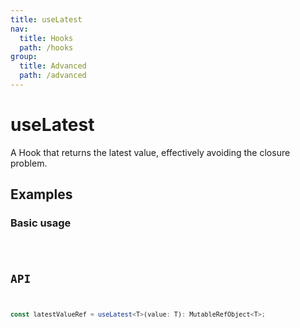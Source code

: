 ```yaml
---
title: useLatest
nav:
  title: Hooks
  path: /hooks
group:
  title: Advanced
  path: /advanced
---
```


# useLatest

A Hook that returns the latest value, effectively avoiding the closure problem.

## Examples

### Basic usage

<code src="./demo/demo1.tsx" />

## API

```typescript
const latestValueRef = useLatest<T>(value: T): MutableRefObject<T>;
```